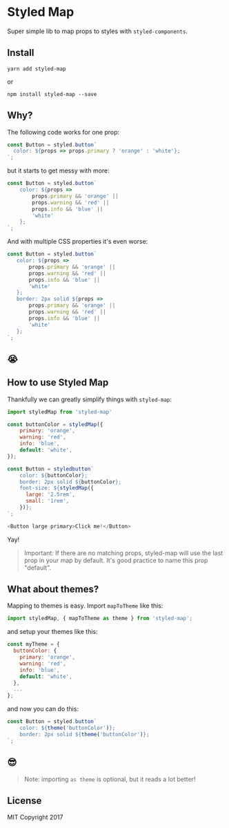 # Styled Map
Super simple lib to map props to styles with `styled-components`.

## Install
`yarn add styled-map`

or

`npm install styled-map --save`

## Why?
The following code works for one prop:

```js
const Button = styled.button`
  color: ${props => props.primary ? 'orange' : 'white'};
`;

 ```

 but it starts to get messy with more:

```js
const Button = styled.button`
    color: ${props =>
        props.primary && 'orange' ||
        props.warning && 'red' ||
        props.info && 'blue' ||
        'white'
    };
`;
 ```

 And with multiple CSS properties it's even worse:

 ```js
const Button = styled.button`
    color: ${props =>
        props.primary && 'orange' ||
        props.warning && 'red' ||
        props.info && 'blue' ||
        'white'
    };
    border: 2px solid ${props =>
        props.primary && 'orange' ||
        props.warning && 'red' ||
        props.info && 'blue' ||
        'white'
    };
`;
 ```

 ## 😭

## How to use Styled Map
Thankfully we can greatly simplify things with `styled-map`:

```js
import styledMap from 'styled-map'

const buttonColor = styledMap({
    primary: 'orange',
    warning: 'red',
    info: 'blue',
    default: 'white',
});

const Button = styledbutton`
    color: ${buttonColor};
    border: 2px solid ${buttonColor};
    font-size: ${styledMap({
      large: '2.5rem',
      small: '1rem',
    })};
`;

<Button large primary>Click me!</Button>

```

Yay!

> Important: If there are no matching props, styled-map will use the last prop in your map by default. It's good practice to name this prop "default".

## What about themes?

Mapping to themes is easy. Import `mapToTheme` like this:

```js
import styledMap, { mapToTheme as theme } from 'styled-map';
```

and setup your themes like this:

```js
const myTheme = {
  buttonColor: {
    primary: 'orange',
    warning: 'red',
    info: 'blue',
    default: 'white',
  },
  ...
};
```

and now you can do this:

```js
const Button = styled.button`
    color: ${theme('buttonColor')};
    border: 2px solid ${theme('buttonColor')};
`;

```

## 😎

> Note: importing `as theme` is optional, but it reads a lot better!

## License

MIT Copyright 2017
